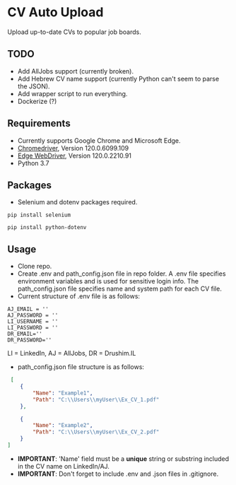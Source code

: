 # CV Auto Upload
Upload up-to-date CVs to popular job boards.

## TODO
- Add AllJobs support (currently broken).
- Add Hebrew CV name support (currently Python can't seem to parse the JSON).
- Add wrapper script to run everything.
- Dockerize (?)

## Requirements
- Currently supports Google Chrome and Microsoft Edge.
- [Chromedriver](https://googlechromelabs.github.io/chrome-for-testing/), Version 120.0.6099.109
- [Edge WebDriver](https://developer.microsoft.com/en-us/microsoft-edge/tools/webdriver/?form=MA13LH), Version 120.0.2210.91
- Python 3.7

## Packages
- Selenium and dotenv packages required.
```shell
pip install selenium
```
```shell
pip install python-dotenv
```
## Usage
- Clone repo.
- Create .env and path_config.json file in repo folder. A .env file specifies environment variables and is used for sensitive login info. The path_config.json file specifies name and system path for each CV file.
- Current structure of .env file is as follows:
```
AJ_EMAIL = ''
AJ_PASSWORD = ''
LI_USERNAME = ''
LI_PASSWORD = ''
DR_EMAIL=''
DR_PASSWORD=''
```
LI = LinkedIn, AJ = AllJobs, DR = Drushim.IL

- path_config.json file structure is as follows:
```json
 [
    {
        "Name": "Example1",
        "Path": "C:\\Users\\myUser\\Ex_CV_1.pdf"
    },

    {
        "Name": "Example2",
        "Path": "C:\\Users\\myUser\\Ex_CV_2.pdf"
    }
]
```
- **IMPORTANT**: 'Name' field must be a **unique** string or substring included in the CV name on LinkedIn/AJ.
- **IMPORTANT**: Don't forget to include .env and .json files in .gitignore.
